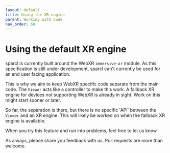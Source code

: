 ```yaml
---
layout: default
title: Using the XR engine
parent: Working with code
nav_order: 50
---
```


# Using the default XR engine

sparcl is currently built around the WebXR `immersive-ar` module. As this specification is still under development, sparcl can't currently be used for an end user facing application.

This is why we aim to keep WebXR specific code separate from the main code. The `Viewer` acts like a controller to make this work. A fallback XR engine for devices not supporting WebXR is already in sight. Work on this might start sooner or later.

So far, the separation is there, but there is no specific 'API' between the `Viewer` and an XR engine. This will likely be worked on when the fallback XR engine is available.

When you try this feature and run into problems, feel free to let us know.

As always, please share you feedback with us. Pull requests are more than welcome.
